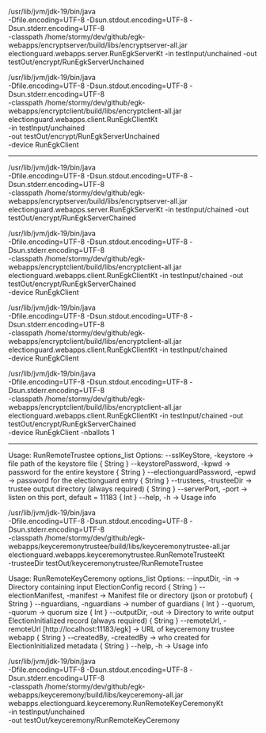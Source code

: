 /usr/lib/jvm/jdk-19/bin/java \
    -Dfile.encoding=UTF-8 -Dsun.stdout.encoding=UTF-8 -Dsun.stderr.encoding=UTF-8 \
    -classpath /home/stormy/dev/github/egk-webapps/encryptserver/build/libs/encryptserver-all.jar \
    electionguard.webapps.server.RunEgkServerKt -in testInput/unchained -out testOut/encrypt/RunEgkServerUnchained

/usr/lib/jvm/jdk-19/bin/java \
    -Dfile.encoding=UTF-8 -Dsun.stdout.encoding=UTF-8 -Dsun.stderr.encoding=UTF-8 \
    -classpath /home/stormy/dev/github/egk-webapps/encryptclient/build/libs/encryptclient-all.jar \
    electionguard.webapps.client.RunEgkClientKt \
    -in testInput/unchained \
    -out testOut/encrypt/RunEgkServerUnchained \
    -device RunEgkClient

-----------------------


/usr/lib/jvm/jdk-19/bin/java \
    -Dfile.encoding=UTF-8 -Dsun.stdout.encoding=UTF-8 -Dsun.stderr.encoding=UTF-8 \
    -classpath /home/stormy/dev/github/egk-webapps/encryptserver/build/libs/encryptserver-all.jar \
    electionguard.webapps.server.RunEgkServerKt -in testInput/chained -out testOut/encrypt/RunEgkServerChained


/usr/lib/jvm/jdk-19/bin/java \
    -Dfile.encoding=UTF-8 -Dsun.stdout.encoding=UTF-8 -Dsun.stderr.encoding=UTF-8 \
    -classpath /home/stormy/dev/github/egk-webapps/encryptclient/build/libs/encryptclient-all.jar \
    electionguard.webapps.client.RunEgkClientKt -in testInput/chained -out testOut/encrypt/RunEgkServerChained \
    -device RunEgkClient

/usr/lib/jvm/jdk-19/bin/java \
    -Dfile.encoding=UTF-8 -Dsun.stdout.encoding=UTF-8 -Dsun.stderr.encoding=UTF-8 \
    -classpath /home/stormy/dev/github/egk-webapps/encryptclient/build/libs/encryptclient-all.jar \
    electionguard.webapps.client.RunEgkClientKt -in testInput/chained \
    -device RunEgkClient

/usr/lib/jvm/jdk-19/bin/java \
    -Dfile.encoding=UTF-8 -Dsun.stdout.encoding=UTF-8 -Dsun.stderr.encoding=UTF-8 \
    -classpath /home/stormy/dev/github/egk-webapps/encryptclient/build/libs/encryptclient-all.jar \
    electionguard.webapps.client.RunEgkClientKt -in testInput/chained -out testOut/encrypt/RunEgkServerChained \
    -device RunEgkClient -nballots 1

--------------------

Usage: RunRemoteTrustee options_list
Options:
--sslKeyStore, -keystore -> file path of the keystore file { String }
--keystorePassword, -kpwd -> password for the entire keystore { String }
--electionguardPassword, -epwd -> password for the electionguard entry { String }
--trustees, -trusteeDir -> trustee output directory (always required) { String }
--serverPort, -port -> listen on this port, default = 11183 { Int }
--help, -h -> Usage info 

/usr/lib/jvm/jdk-19/bin/java \
   -Dfile.encoding=UTF-8 -Dsun.stdout.encoding=UTF-8 -Dsun.stderr.encoding=UTF-8 \
   -classpath /home/stormy/dev/github/egk-webapps/keyceremonytrustee/build/libs/keyceremonytrustee-all.jar \
   electionguard.webapps.keyceremonytrustee.RunRemoteTrusteeKt \
    -trusteeDir testOut/keyceremonytrustee/RunRemoteTrustee


Usage: RunRemoteKeyCeremony options_list
Options:
--inputDir, -in -> Directory containing input ElectionConfig record { String }
--electionManifest, -manifest -> Manifest file or directory (json or protobuf) { String }
--nguardians, -nguardians -> number of guardians { Int }
--quorum, -quorum -> quorum size { Int }
--outputDir, -out -> Directory to write output ElectionInitialized record (always required) { String }
--remoteUrl, -remoteUrl [http://localhost:11183/egk] -> URL of keyceremony trustee webapp  { String }
--createdBy, -createdBy -> who created for ElectionInitialized metadata { String }
--help, -h -> Usage info

/usr/lib/jvm/jdk-19/bin/java \
    -Dfile.encoding=UTF-8 -Dsun.stdout.encoding=UTF-8 -Dsun.stderr.encoding=UTF-8 \
    -classpath /home/stormy/dev/github/egk-webapps/keyceremony/build/libs/keyceremony-all.jar \
    webapps.electionguard.keyceremony.RunRemoteKeyCeremonyKt \
    -in testInput/unchained \
    -out testOut/keyceremony/RunRemoteKeyCeremony
    
